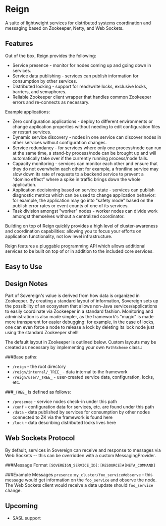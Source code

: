 Reign
=========
A suite of lightweight services for distributed systems coordination and messaging based on Zookeeper, Netty, and Web Sockets.


Features
--------

Out of the box, Reign provides the following:
* Service presence - monitor for nodes coming up and going down in services.
* Service data publishing - services can publish information for consumption by other services.
* Distributed locking - support for read/write locks, exclusive locks, barriers, and semaphores.
* Reliable Zookeeper client wrapper that handles common Zookeeper errors and re-connects as necessary.

Example applications:
* Zero configuration applications - deploy to different environments or change application properties without needing to edit configuration files or restart services. 
* Dynamic service discovery - nodes in one service can discover nodes in other services without configuration changes. 
* Service redundancy - for services where only one process/node can run at the same time, a stand-by process/node can be brought up and will automatically take over if the currently running process/node fails.
* Capacity monitoring - services can monitor each other and ensure that they do not overwhelm each other:  for example, a frontline service may slow down its rate of requests to a backend service to prevent a \"domino effect\" where a spike in traffic brings down the whole application. 
* Application decisioning based on service state - services can publish diagnostic metrics which can be used to change application behavior:  for example, the application may go into \"safety mode\" based on the publish error rates or event counts of one of its services. 
* Task division amongst \"worker\" nodes - worker nodes can divide work amongst themselves without a centralized coordinator. 

Building on top of Reign quickly provides a high level of cluster-awareness and coordination capabilities:  allowing you to focus your efforts on application functionality, not low level infrastructure.

Reign features a pluggable programming API which allows additional services to be built on top of or in addition to the included core services.


Easy to Use
-----------




Design Notes
------------

Part of Sovereign's value is derived from how data is organized in Zookeeper.  By creating a standard layout of information, Sovereign sets up the possibility of an ecosystem that allows non-Java services/applications to easily coordinate via Zookeeper in a standard fashion.  Monitoring and administration is also made simpler, as the framework's \"magic\" is made more transparent for easier debugging:  for example, in the case of locks, one can even force a node to release a lock by deleting its lock node just using the standard Zookeeper shell!

The default layout in Zookeeper is outlined below.  Custom layouts may be created as necessary by implementing your own `PathScheme` class.:

###Base paths:

* `/reign` - the root directory
* `/reign/internal/_TREE_` - data internal to the framework
* `/reign/user/_TREE_` - user-created service data, configuration, locks, etc.


###`_TREE_` is defined as follows:

* `/presence` - service nodes check-in under this path
* `/conf` - configuration data for services, etc. are found under this path
* `/data` - data published by services for consumption by other nodes connected to ZK via the framework is found here
* `/lock` - data describing distributed locks lives here


Web Sockets Protocol
--------------------

By default, services in Sovereign can receive and response to messages via Web Sockets -- this can be overridden with a custom MessagingProvider.

###Message Format
`[SOVEREIGN_SERVICE_ID]:[RESOURCE]#[META_COMMAND]`

###Example Messages
`presence:my_cluster/foo_service#observe` - this message would get information on the `foo_service` and observe the node.  The Web Sockets client would receive a data update should `foo_service` change.


Upcoming
--------

* SASL support



